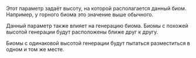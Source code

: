 Этот параметр задаёт высоту, на которой располагается данный биом.
Например, у горного биома это значение выше обычного.

Данный параметр также влияет на генерацию биома.
Биомы с похожей высотой генерации будут расположены ближе друг к другу.

Биомы с одинаковой высотой генерации будут пытаться разместиться в одном и том же месте.